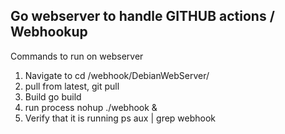 ## Go webserver to handle GITHUB actions / Webhookup

Commands to run on webserver
 

  1. Navigate to cd /webhook/DebianWebServer/
  2. pull from latest, git pull
  3. Build
    go build
  4.  run process 
     nohup ./webhook &
  5. Verify that it is running 
     ps aux | grep webhook
